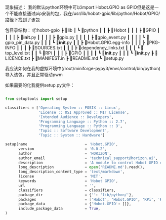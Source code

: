 现象描述：
我的默认python环境中可以import Hobot.GPIO as GPIO但是这是一个不能直接通过pip安装的包，我在/usr/lib/hobot-gpio/lib/python/Hobot/GPIO/路径下找到了该包

包目录结构：
📦hobot-gpio
 ┣ 📂lib
 ┃ ┗ 📂python
 ┃ ┃ ┣ 📂Hobot
 ┃ ┃ ┃ ┣ 📂GPIO
 ┃ ┃ ┃ ┃ ┣ 📜__init__.py
 ┃ ┃ ┃ ┃ ┣ 📜gpio.py
 ┃ ┃ ┃ ┃ ┣ 📜gpio_event.py
 ┃ ┃ ┃ ┃ ┗ 📜gpio_pin_data.py
 ┃ ┃ ┃ ┗ 📜__init__.py
 ┃ ┃ ┣ 📂Hobot.GPIO.egg-info
 ┃ ┃ ┃ ┣ 📜PKG-INFO
 ┃ ┃ ┃ ┣ 📜SOURCES.txt
 ┃ ┃ ┃ ┣ 📜dependency_links.txt
 ┃ ┃ ┃ ┗ 📜top_level.txt
 ┃ ┃ ┗ 📂RPi
 ┃ ┃ ┃ ┣ 📂GPIO
 ┃ ┃ ┃ ┃ ┗ 📜__init__.py
 ┃ ┃ ┃ ┗ 📜__init__.py
 ┣ 📜LICENCE.txt
 ┣ 📜MANIFEST.in
 ┣ 📜README.md
 ┗ 📜setup.py

我应该如何在我的虚拟环境中(/root/miniforge-pypy3/envs/control/bin/python)导入该包，并且正常驱动pwm


如果需要的化我提供setup.py文件：
```python

from setuptools import setup

classifiers = ['Operating System :: POSIX :: Linux',
               'License :: OSI Approved :: MIT License',
               'Intended Audience :: Developers',
               'Programming Language :: Python :: 2.7',
               'Programming Language :: Python :: 3',
               'Topic :: Software Development',
               'Topic :: System :: Hardware']

setup(name                          = 'Hobot.GPIO',
      version                       = '0.0.2',
      author                        = 'HORIZON',
      author_email                  = 'technical_support@horizon.ai',
      description                   = 'A module to control Hobot GPIO channels',
      long_description              = open('README.md').read(),
      long_description_content_type = 'text/markdown',
      license                       = 'MIT',
      keywords                      = 'Hobot GPIO',
      url                           = '',
      classifiers                   = classifiers,
      package_dir                   = {'': 'lib/python/'},
      packages                      = ['Hobot', 'Hobot.GPIO', 'RPi', 'RPi.GPIO'],
      package_data                  = {'Hobot.GPIO': []},
      include_package_data          = True,
)
```